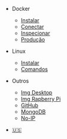 * Docker
  * [Instalar](Instalacao.md)
  * [Conectar](conectar.md)
  * [Inspecionar](inspecionar.md)
  * [Produção](Producao.md)
  
* Linux
  * [Instalar](InstalacaoSO.md)
  * [Comandos](ComandosLinux.md)

* Outros
  * [Img Desktop](Imagens.md)
  * [Img Rapberry Pi](Raspberry.md)
  * [GitHub](GitHub.md)
  * [MongoDB](MongoDB.md)
  * [No-IP](no_ip.md)

* [:us:](/us/)